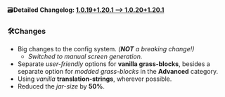 🗃️**Detailed Changelog: [1.0.19+1.20.1 --> 1.0.20+1.20.1](https://github.com/UltimatChamp/FabricBetterGrass/compare/1.0.19+1.20.1...1.0.20+1.20.1)**

### 🛠️Changes

- Big changes to the config system. _(**NOT** a breaking change!)_
  - _Switched to manual screen generation._
- Separate _user-friendly_ options for **vanilla grass-blocks**, besides a separate option for _modded grass-blocks_ in the **Advanced** category.
- Using _vanilla_ **translation-strings**, wherever possible.
- Reduced the _jar-size_ by **50%**.
